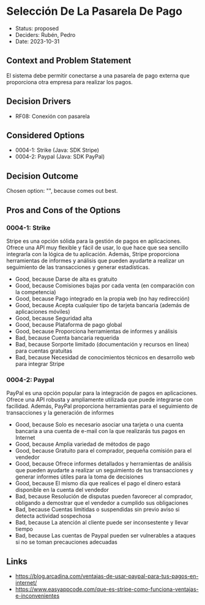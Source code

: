 # Selección De La Pasarela De Pago

* Status: proposed
* Deciders: Rubén, Pedro
* Date: 2023-10-31

## Context and Problem Statement

El sistema debe permitir conectarse a una pasarela de pago externa que proporciona otra empresa para realizar los pagos.

## Decision Drivers

* RF08: Conexión con pasarela

## Considered Options

* 0004-1: Strike (Java: SDK Stripe)
* 0004-2: Paypal (Java: SDK PayPal)

## Decision Outcome

Chosen option: "", because comes out best.

## Pros and Cons of the Options

### 0004-1: Strike

Stripe es una opción sólida para la gestión de pagos en aplicaciones. Ofrece una API muy flexible y fácil de usar, lo que hace que sea sencillo integrarla con la lógica de tu aplicación. Además, Stripe proporciona herramientas de informes y análisis que pueden ayudarte a realizar un seguimiento de las transacciones y generar estadísticas.

* Good, because Darse de alta es gratuito
* Good, because Comisiones bajas por cada venta (en comparación con la competencia)
* Good, because Pago integrado en la propia web (no hay redirección)
* Good, because Acepta cualquier tipo de tarjeta bancaria (además de aplicaciones móviles)
* Good, because Seguridad alta
* Good, because Plataforma de pago global
* Good, because Proporciona herramientas de informes y análisis
* Bad, because Cuenta bancaria requerida
* Bad, because Sorporte limitado (documentación y recursos en línea) para cuentas gratuitas
* Bad, because Necesidad de conocimientos técnicos en desarrollo web para integrar Stripe

### 0004-2: Paypal

PayPal es una opción popular para la integración de pagos en aplicaciones. Ofrece una API robusta y ampliamente utilizada que puede integrarse con facilidad. Además, PayPal proporciona herramientas para el seguimiento de transacciones y la generación de informes

* Good, because Solo es necesario asociar una tarjeta o una cuenta bancaria a una cuenta de e-mail con la que realizarás tus pagos en Internet
* Good, because Amplia variedad de métodos de pago
* Good, because Gratuito para el comprador, pequeña comisión para el vendedor
* Good, because Ofrece informes detallados y herramientas de análisis que pueden ayudarte a realizar un seguimiento de tus transacciones y generar informes útiles para la toma de decisiones
* Good, because El mismo día que realices el pago el dinero estará disponible en la cuenta del vendedor
* Bad, because Resolución de disputas pueden favorecer al comprador, obligando a demostrar que el vendedor a cumplido sus obligaciones
* Bad, because Cuentas limitidas o suspendidas sin previo aviso si detecta actividad sospechosa
* Bad, because La atención al cliente puede ser inconsestente y llevar tiempo
* Bad, because Las cuentas de Paypal pueden ser vulnerables a ataques si no se toman precauciones adecuadas

## Links

* https://blog.arcadina.com/ventajas-de-usar-paypal-para-tus-pagos-en-internet/
* https://www.easyappcode.com/que-es-stripe-como-funciona-ventajas-e-inconvenientes
